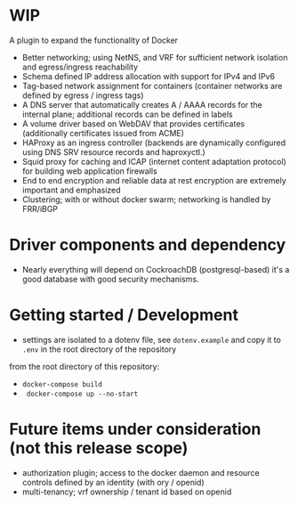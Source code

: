 # WIP 

A plugin to expand the functionality of Docker 

- Better networking; using NetNS, and VRF for sufficient network isolation and egress/ingress reachability
- Schema defined IP address allocation with support for IPv4 and IPv6 
- Tag-based network assignment for containers (container networks are defined by egress / ingress tags) 
- A DNS server that automatically creates A / AAAA records for the internal plane; additional records can be defined in labels
- A volume driver based on WebDAV that provides certificates (additionally certificates issued from ACME)
- HAProxy as an ingress controller (backends are dynamically configured using DNS SRV resource records and haproxyctl.)
- Squid proxy for caching and ICAP (internet content adaptation protocol) for building web application firewalls
- End to end encryption and reliable data at rest encryption are extremely important and emphasized
- Clustering; with or without docker swarm; networking is handled by FRR/iBGP

# Driver components and dependency 
- Nearly everything will depend on CockroachDB (postgresql-based) it's a good database with good security mechanisms.

# Getting started / Development

- settings are isolated to a dotenv file, see `dotenv.example` and copy it to `.env` in the root directory of the repository

from the root directory of this repository:
- `docker-compose build`
- ` docker-compose up --no-start`


# Future items under consideration (not this release scope)
- authorization plugin; access to the docker daemon and resource controls defined by an identity (with ory / openid)
- multi-tenancy; vrf ownership / tenant id based on openid
